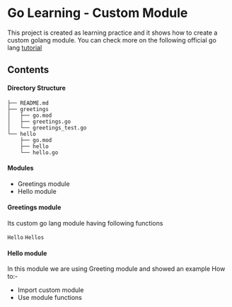 # Go Learning - Custom Module

This project is created as learning practice and it shows how to create a custom golang module. You can check more on the following official go lang [tutorial](https://go.dev/doc/tutorial/create-module)

## Contents


#### Directory Structure
```
├── README.md
├── greetings
│   ├── go.mod
│   ├── greetings.go
│   └── greetings_test.go
└── hello
    ├── go.mod
    ├── hello
    └── hello.go
```
#### Modules

- Greetings module
- Hello module


#### Greetings module
Its custom go lang module having following functions

`Hello`
`Hellos`


#### Hello module
In this module we are using Greeting module and showed an example How to:- 

- Import custom module
- Use module functions